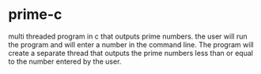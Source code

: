 # prime-c
multi threaded program in c that outputs prime numbers.  the user will run the program and will enter a number in the command line. The program will create a separate thread that outputs the prime numbers less than or equal to the number entered by the user.
